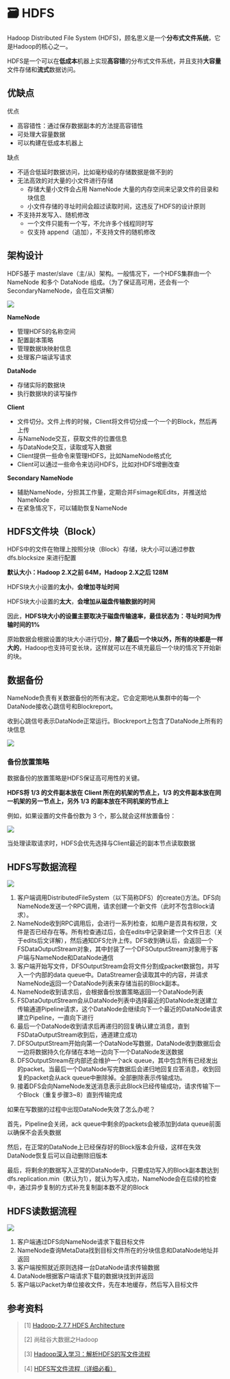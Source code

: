 # :card_file_box: HDFS

Hadoop Distributed File System (HDFS)，顾名思义是一个**分布式文件系统**，它是Hadoop的核心之一。

HDFS是一个可以在**低成本**机器上实现**高容错**的分布式文件系统，并且支持**大容量**文件存储和**流式**数据访问。

## 优缺点

优点

- 高容错性：通过保存数据副本的方法提高容错性
- 可处理大容量数据
- 可以构建在低成本机器上

缺点

- 不适合低延时数据访问，比如毫秒级的存储数据是做不到的
- 无法高效的对大量的小文件进行存储
  - 存储大量小文件会占用 NameNode 大量的内存空间来记录文件的目录和块信息
  - 小文件存储的寻址时间会超过读取时间，这违反了HDFS的设计原则
- 不支持并发写入、随机修改
  - 一个文件只能有一个写，不允许多个线程同时写
  - 仅支持 append（追加），不支持文件的随机修改

## 架构设计

HDFS基于 master/slave（主/从）架构。一般情况下，一个HDFS集群由一个 NameNode 和多个 DataNode 组成。（为了保证高可用，还会有一个 SecondaryNameNode，会在后文讲解）



![](https://raw.githubusercontent.com/DangHT/StudyNotes/master/Hadoop/HDFS/static/images/hdfsarchitecture.png)

**NameNode**

- 管理HDFS的名称空间
- 配置副本策略
- 管理数据块映射信息
- 处理客户端读写请求

**DataNode**

- 存储实际的数据块
- 执行数据块的读写操作

**Client**

- 文件切分。文件上传的时候，Client将文件切分成一个一个的Block，然后再上传
- 与NameNode交互，获取文件的位置信息
- 与DataNode交互，读取或写入数据
- Client提供一些命令来管理HDFS，比如NameNode格式化
- Client可以通过一些命令来访问HDFS，比如对HDFS增删改查

**Secondary NameNode**

- 辅助NameNode，分担其工作量，定期合并Fsimage和Edits，并推送给NameNode
- 在紧急情况下，可以辅助恢复NameNode

## HDFS文件块（Block）

HDFS中的文件在物理上按照分块（Block）存储，块大小可以通过参数 dfs.blocksize 来进行配置

**默认大小：Hadoop 2.X之前 64M，Hadoop 2.X之后 128M**

HDFS块大小设置的**太小**，**会增加寻址时间**

HDFS块大小设置的**太大**，**会增加从磁盘传输数据的时间**

因此，**HDFS块大小的设置主要取决于磁盘传输速率，最佳状态为：寻址时间为传输时间的1%**

原始数据会根据设置的块大小进行切分，**除了最后一个块以外，所有的块都是一样大的**，Hadoop也支持可变长块，这样就可以在不填充最后一个块的情况下开始新的块。

## 数据备份

NameNode负责有关数据备份的所有决定。它会定期地从集群中的每一个DataNode接收心跳信号和Blockreport。

收到心跳信号表示DataNode正常运行。Blockreport上包含了DataNode上所有的块信息

![](https://raw.githubusercontent.com/DangHT/StudyNotes/master/Hadoop/HDFS/static/images/hdfsdatanodes.png)

### 备份放置策略

数据备份的放置策略是HDFS保证高可用性的关键。

**HDFS将 1/3 的文件副本放在 Client 所在的机架的节点上，1/3 的文件副本放在同一机架的另一节点上，另外 1/3 的副本放在不同机架的节点上**

例如，如果设置的文件备份数为 3 个，那么就会这样放置备份：

![](https://raw.githubusercontent.com/DangHT/StudyNotes/master/Hadoop/HDFS/static/images/replication.jpg)

当处理读取请求时，HDFS会优先选择与Client最近的副本节点读取数据

## HDFS写数据流程

![](https://raw.githubusercontent.com/DangHT/StudyNotes/master/Hadoop/HDFS/static/images/hdfswrite.jpg)

1. 客户端调用DistributedFileSystem（以下简称DFS）的create()方法。DFS向NameNode发送一个RPC调用，请求创建一个新文件（此时不包含Block请求）。
2. NameNode收到RPC调用后，会进行一系列检查，如用户是否具有权限，文件是否已经存在等。所有检查通过后，会在edits中记录新建一个文件日志（关于edits后文详解），然后通知DFS允许上传。DFS收到确认后，会返回一个FSDataOutputStream对象，其中封装了一个DFSOutputStream对象用于客户端与NameNode和DataNode通信
3. 客户端开始写文件，DFSOutputStream会将文件分割成packet数据包，并写入一个内部的data queue中。DataStreamer会读取其中的内容，并请求NameNode返回一个DataNode列表来存储当前的Block副本。
4. NameNode收到请求后，会根据备份放置策略返回一个DataNode列表
5. FSDataOutputStream会从DataNode列表中选择最近的DataNode发送建立传输通道Pipeline请求，这个DataNode会继续向下一个最近的DataNode请求建立Pipeline，一直向下进行
6. 最后一个DataNode收到请求后再递归的回复确认建立消息，直到FSDataOutputStream收到后，通道建立成功
7. DFSOutputStream开始向第一个DataNode写数据，DataNode收到数据后会一边将数据持久化存储在本地一边向下一个DataNode发送数据
8. DFSOutputStream在内部还会维护一个ack queue，其中包含所有已经发出的packet。当最后一个DataNode写完数据后会递归地回复应答消息，收到回复的packet会从ack queue中删除掉。全部删除表示传输成功。
9. 接着DFS会向NameNode发送消息表示此Block已经传输成功，请求传输下一个Block（重复步骤3~8）直到传输完成

如果在写数据的过程中出现DataNode失效了怎么办呢？

首先，Pipeline会关闭，ack queue中剩余的packets会被添加到data queue前面以确保不会丢失数据

然后，在正常的DataNode上已经保存好的Block版本会升级，这样在失效DataNode恢复后可以自动删除旧版本

最后，将剩余的数据写入正常的DataNode中，只要成功写入的Block副本数达到dfs.replication.min（默认为1），就认为写入成功，NameNode会在后续的检查中，通过异步复制的方式补充复制副本数不足的Block

## HDFS读数据流程

![](https://raw.githubusercontent.com/DangHT/StudyNotes/master/Hadoop/HDFS/static/images/hdfsread.jpg)

1. 客户端通过DFS向NameNode请求下载目标文件
2. NameNode查询MetaData找到目标文件所在的分块信息和DataNode地址并返回
3. 客户端按照就近原则选择一台DataNode请求传输数据
4. DataNode根据客户端请求下载的数据块找到并返回
5. 客户端以Packet为单位接收文件，先在本地缓存，然后写入目标文件

## 参考资料

> [1] [Hadoop-2.7.7 HDFS Architecture](https://hadoop.apache.org/docs/r2.7.7/hadoop-project-dist/hadoop-hdfs/HdfsDesign.html)
>
> [2] 尚硅谷大数据之Hadoop
>
> [3] [Hadoop深入学习：解析HDFS的写文件流程](https://www.iteye.com/blog/flyingdutchman-1900536)
>
> [4] [HDFS写文件流程（详细必看）](https://zhuanlan.zhihu.com/p/66051354)